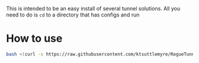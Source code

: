 This is intended to be an easy install of several tunnel solutions. All you need to do is `cd` to a directory that has configs and run


# How to use
```bash
bash <(curl -s https://raw.githubusercontent.com/ktsuttlemyre/RogueTunnel/master/install.sh) 'cloudflare_service'
```
